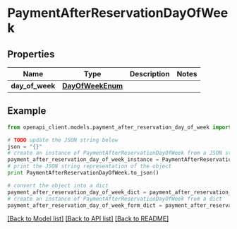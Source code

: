 # PaymentAfterReservationDayOfWeek


## Properties
Name | Type | Description | Notes
------------ | ------------- | ------------- | -------------
**day_of_week** | [**DayOfWeekEnum**](DayOfWeekEnum.md) |  | 

## Example

```python
from openapi_client.models.payment_after_reservation_day_of_week import PaymentAfterReservationDayOfWeek

# TODO update the JSON string below
json = "{}"
# create an instance of PaymentAfterReservationDayOfWeek from a JSON string
payment_after_reservation_day_of_week_instance = PaymentAfterReservationDayOfWeek.from_json(json)
# print the JSON string representation of the object
print PaymentAfterReservationDayOfWeek.to_json()

# convert the object into a dict
payment_after_reservation_day_of_week_dict = payment_after_reservation_day_of_week_instance.to_dict()
# create an instance of PaymentAfterReservationDayOfWeek from a dict
payment_after_reservation_day_of_week_form_dict = payment_after_reservation_day_of_week.from_dict(payment_after_reservation_day_of_week_dict)
```
[[Back to Model list]](../README.md#documentation-for-models) [[Back to API list]](../README.md#documentation-for-api-endpoints) [[Back to README]](../README.md)


